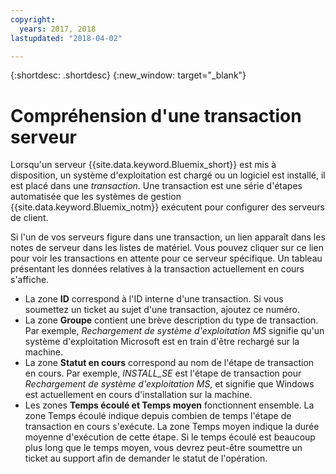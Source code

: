 ```yaml
---
copyright:
  years: 2017, 2018
lastupdated: "2018-04-02"

---
```


{:shortdesc: .shortdesc}
{:new_window: target="_blank"}

# Compréhension d'une transaction serveur

Lorsqu'un serveur {{site.data.keyword.Bluemix_short}} est mis à disposition, un système d'exploitation est chargé ou un logiciel est installé, il est placé dans une *transaction*.  Une transaction est une série d'étapes automatisée que les systèmes de gestion {{site.data.keyword.Bluemix_notm}} exécutent pour configurer des serveurs de client. 

Si l'un de vos serveurs figure dans une transaction, un lien apparaît dans les notes de serveur dans les listes de matériel. Vous pouvez cliquer sur ce lien pour voir les transactions en attente pour ce serveur spécifique.  Un tableau présentant les données relatives à la transaction actuellement en cours s'affiche. 

* La zone **ID** correspond à l'ID interne d'une transaction.  Si vous soumettez un ticket au sujet d'une transaction, ajoutez ce numéro.
* La zone **Groupe** contient une brève description du type de transaction.  Par exemple, *Rechargement de système d'exploitation MS* signifie qu'un système d'exploitation Microsoft est en train d'être rechargé sur la machine.
* La zone **Statut en cours** correspond au nom de l'étape de transaction en cours.  Par exemple, *INSTALL_SE* est l'étape de transaction pour *Rechargement de système d'exploitation MS*, et signifie que Windows est actuellement en cours d'installation sur la machine.
* Les zones **Temps écoulé et Temps moyen** fonctionnent ensemble.  La zone Temps écoulé indique depuis combien de temps l'étape de transaction en cours s'exécute.  La zone Temps moyen indique la durée moyenne d'exécution de cette étape.  Si le temps écoulé est beaucoup plus long que le temps moyen, vous devrez peut-être soumettre un ticket au support afin de demander le statut de l'opération. 
